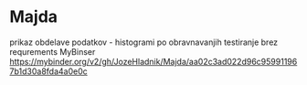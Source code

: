 # Majda
prikaz obdelave podatkov -  histogrami po obravnavanjih
testiranje brez requrements
MyBinser https://mybinder.org/v2/gh/JozeHladnik/Majda/aa02c3ad022d96c959911967b1d30a8fda4a0e0c 